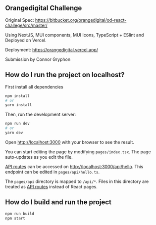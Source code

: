 ## Orangedigital Challenge

Original Spec: https://bitbucket.org/orangedigital/od-react-challege/src/master/

Using NextJS, MUI components, MUI Icons, TypeScript + ESlint and Deployed on Vercel.

Deployment: https://orangedigital.vercel.app/

Submission by Connor Gryphon

## How do I run the project on localhost?

First install all dependencies
```bash
npm install
# or
yarn install
```
Then, run the development server:

```bash
npm run dev
# or
yarn dev
```

Open [http://localhost:3000](http://localhost:3000) with your browser to see the result.

You can start editing the page by modifying `pages/index.tsx`. The page auto-updates as you edit the file.

[API routes](https://nextjs.org/docs/api-routes/introduction) can be accessed on [http://localhost:3000/api/hello](http://localhost:3000/api/hello). This endpoint can be edited in `pages/api/hello.ts`.

The `pages/api` directory is mapped to `/api/*`. Files in this directory are treated as [API routes](https://nextjs.org/docs/api-routes/introduction) instead of React pages.

## How do I build and run the project

```bash
npm run build
npm start
```
